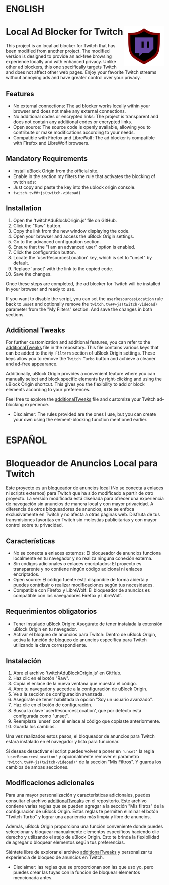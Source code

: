 # ENGLISH
# Local Ad Blocker for Twitch <img src="uBOTwitch.png" align="right" width="128px"/>


This project is an local ad blocker for Twitch that has been modified from another project. The modified version is designed to provide an ad-free browsing experience locally and with enhanced privacy. Unlike other ad blockers, this one specifically targets Twitch and does not affect other web pages.
Enjoy your favorite Twitch streams without annoying ads and have greater control over your privacy.

## Features

- No external connections: The ad blocker works locally within your browser and does not make any external connections.
- No additional codes or encrypted links: The project is transparent and does not contain any additional codes or encrypted links.
- Open source: The source code is openly available, allowing you to contribute or make modifications according to your needs.
- Compatible with Firefox and LibreWolf: The ad blocker is compatible with Firefox and LibreWolf browsers.

## Mandatory Requirements

- Install [uBlock Origin](https://addons.mozilla.org/en-US/firefox/addon/ublock-origin) from the official site.
- Enable in the section my filters the rule that activates the blocking of twitch ads:
- Just copy and paste the key into the ublock origin console.
- `twitch.tv##+js(twitch-videoad)`


## Installation

1. Open the 'twitchAduBlockOrigin.js' file on GitHub.
2. Click the "Raw" button.
3. Copy the link from the new window displaying the code.
4. Open your browser and access the uBlock Origin settings.
5. Go to the advanced configuration section.
6. Ensure that the "I am an advanced user" option is enabled.
7. Click the configuration button.
8. Locate the 'userResourcesLocation' key, which is set to "unset" by default.
9. Replace 'unset' with the link to the copied code.
10. Save the changes.

Once these steps are completed, the ad blocker for Twitch will be installed in your browser and ready to use.

If you want to disable the script, you can set the `userResourcesLocation` rule back to `unset` and optionally remove the `twitch.tv##+js(twitch-videoad)` parameter from the "My Filters" section.
And save the changes in both sections.

## Additional Tweaks

For further customization and additional features, you can refer to the [additionalTweaks](additionalTweaks) file in the repository. This file contains various keys that can be added to the `My Filters` section of uBlock Origin settings. These keys allow you to remove the `Twitch Turbo` button and achieve a cleaner and ad-free appearance.

Additionally, uBlock Origin provides a convenient feature where you can manually select and block specific elements by right-clicking and using the uBlock Origin shortcut. This gives you the flexibility to add or block elements according to your preferences.

Feel free to explore the [additionalTweaks](additionalTweaks) file and customize your Twitch ad-blocking experience.
* Disclaimer: The rules provided are the ones I use, but you can create your own using the element-blocking function mentioned earlier.

#
# ESPAÑOL
# Bloqueador de Anuncios Local para Twitch

Este proyecto es un bloqueador de anuncios local (No se conecta a enlaces ni scripts externos) para Twitch que ha sido modificado a partir de otro proyecto. La versión modificada está diseñada para ofrecer una experiencia de navegación sin anuncios de manera local y con mayor privacidad. A diferencia de otros bloqueadores de anuncios, este se enfoca exclusivamente en Twitch y no afecta a otras páginas web. 
Disfruta de tus transmisiones favoritas en Twitch sin molestias publicitarias y con mayor control sobre tu privacidad.

## Características

- No se conecta a enlaces externos: El bloqueador de anuncios funciona localmente en tu navegador y no realiza ninguna conexión externa.
- Sin códigos adicionales o enlaces encriptados: El proyecto es transparente y no contiene ningún código adicional ni enlaces encriptados.
- Open source: El código fuente está disponible de forma abierta y puedes contribuir o realizar modificaciones según tus necesidades.
- Compatible con Firefox y LibreWolf: El bloqueador de anuncios es compatible con los navegadores Firefox y LibreWolf.

## Requerimientos obligatorios

- Tener instalado uBlock Origin: Asegúrate de tener instalada la extensión uBlock Origin en tu navegador.
- Activar el bloqueo de anuncios para Twitch: Dentro de uBlock Origin, activa la función de bloqueo de anuncios específica para Twitch utilizando la clave correspondiente.

## Instalación

1. Abre el archivo 'twitchAduBlockOrigin.js' en GitHub.
2. Haz clic en el botón "Raw".
3. Copia el enlace de la nueva ventana que muestra el código.
4. Abre tu navegador y accede a la configuración de uBlock Origin.
5. Ve a la sección de configuración avanzada.
6. Asegúrate de tener habilitada la opción "Soy un usuario avanzado".
7. Haz clic en el botón de configuración.
8. Busca la clave 'userResourcesLocation', que por defecto está configurada como "unset".
9. Reemplaza 'unset' con el enlace al código que copiaste anteriormente.
10. Guarda los cambios.

Una vez realizados estos pasos, el bloqueador de anuncios para Twitch estará instalado en el navegador y listo para funcionar.

Si deseas desactivar el script puedes volver a poner en `'unset'` la regla `'userResourcesLocation'` y opcionalmente remover el parámetro `'twitch.tv##+js(twitch-videoad)'` de la sección "Mis Filtros".
Y guarda los cambios de ambas secciones.

## Modificaciones adicionales
Para una mayor personalización y características adicionales, puedes consultar el archivo [additionalTweaks](additionalTweaks) en el repositorio. Este archivo contiene varias reglas que se pueden agregar a la sección "Mis filtros" de la configuración de uBlock Origin. Estas reglas te permiten eliminar el botón "Twitch Turbo" y lograr una apariencia más limpia y libre de anuncios.

Además, uBlock Origin proporciona una función conveniente donde puedes seleccionar y bloquear manualmente elementos específicos haciendo clic derecho y utilizando el atajo de uBlock Origin. Esto te brinda la flexibilidad de agregar o bloquear elementos según tus preferencias.

Siéntete libre de explorar el archivo [additionalTweaks](additionalTweaks) y personalizar tu experiencia de bloqueo de anuncios en Twitch.
* Disclaimer: las reglas que se proporcionan son las que uso yo, pero puedes crear las tuyas con la funcion de bloquear elementos mencionada antes.
